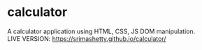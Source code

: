 # calculator
A calculator application using HTML, CSS, JS DOM manipulation. <br />
LIVE VERSION: https://srimashetty.github.io/calculator/

